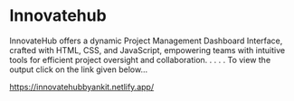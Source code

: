 # Innovatehub
InnovateHub offers a dynamic Project Management Dashboard Interface, crafted with HTML, CSS, and JavaScript, empowering teams with intuitive tools for efficient project oversight and collaboration.
.
.
.
.
To view the output click on the link given below...

https://innovatehubbyankit.netlify.app/
